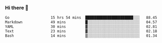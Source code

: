 ### Hi there 👋

<!--
**yeya24/yeya24** is a ✨ _special_ ✨ repository because its `README.md` (this file) appears on your GitHub profile.

Here are some ideas to get you started:

- 🔭 I’m currently working on ...
- 🌱 I’m currently learning ...
- 👯 I’m looking to collaborate on ...
- 🤔 I’m looking for help with ...
- 💬 Ask me about ...
- 📫 How to reach me: ...
- 😄 Pronouns: ...
- ⚡ Fun fact: ...
-->

<!--START_SECTION:waka-->

```txt
Go                   15 hrs 54 mins  ██████████████████████░░░   88.45 %
Markdown             49 mins         █░░░░░░░░░░░░░░░░░░░░░░░░   04.57 %
YAML                 30 mins         ▓░░░░░░░░░░░░░░░░░░░░░░░░   02.81 %
Text                 23 mins         ▓░░░░░░░░░░░░░░░░░░░░░░░░   02.18 %
Bash                 14 mins         ▒░░░░░░░░░░░░░░░░░░░░░░░░   01.34 %
```

<!--END_SECTION:waka-->
